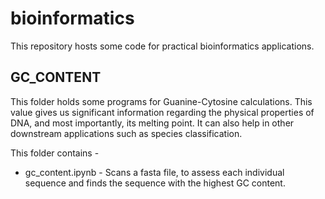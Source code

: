 # bioinformatics
This repository hosts some code for practical bioinformatics applications. 

## GC_CONTENT 
This folder holds some programs for Guanine-Cytosine calculations. This value gives us significant information regarding the physical properties of DNA, and most importantly, its melting point. It can also help in other downstream applications such as species classification.<br>

This folder contains - <br>
* gc_content.ipynb  - Scans a fasta file, to assess each individual sequence and finds the sequence with the highest GC content.